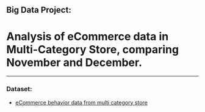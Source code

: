 ## Big Data Project:

# Analysis of eCommerce data in Multi-Category Store, comparing November and December.

---

### Dataset:

-   [eCommerce behavior data from multi category store](https://www.kaggle.com/datasets/mkechinov/ecommerce-behavior-data-from-multi-category-store)
